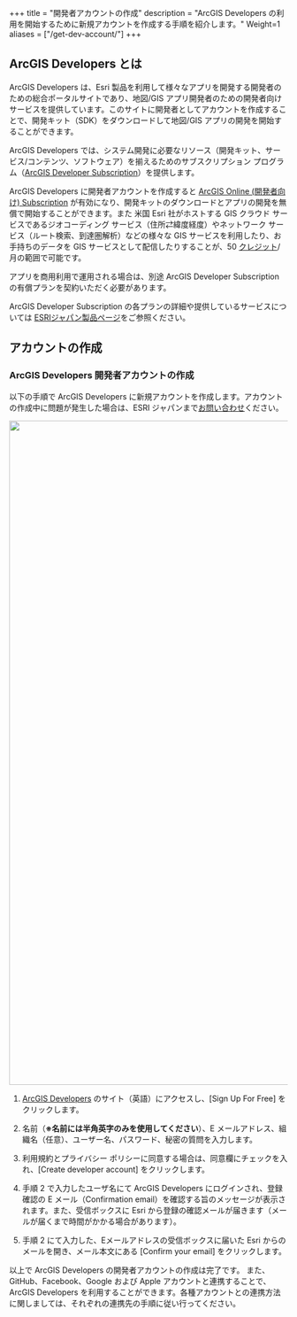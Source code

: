 +++
title = "開発者アカウントの作成"
description = "ArcGIS Developers の利用を開始するために新規アカウントを作成する手順を紹介します。"
Weight=1
aliases = ["/get-dev-account/"]
+++

## ArcGIS Developers とは

ArcGIS Developers は、Esri 製品を利用して様々なアプリを開発する開発者のための総合ポータルサイトであり、地図/GIS アプリ開発者のための開発者向けサービスを提供しています。このサイトに開発者としてアカウントを作成することで、開発キット（SDK）をダウンロードして地図/GIS アプリの開発を開始することができます。

ArcGIS Developers では、システム開発に必要なリソース（開発キット、サービス/コンテンツ、ソフトウェア）を揃えるためのサブスクリプション プログラム（[ArcGIS Developer Subscription](https://www.esrij.com/products/arcgis-for-developers/details/)）を提供します。

ArcGIS Developers に開発者アカウントを作成すると [ArcGIS Online (開発者向け) Subscription](https://www.esrij.com/products/arcgis-for-developers/details/deployment-plan/) が有効になり、開発キットのダウンロードとアプリの開発を無償で開始することができます。また 米国 Esri 社がホストする GIS クラウド サービスであるジオコーディング サービス（住所⇄緯度経度）やネットワーク サービス（ルート検索、到達圏解析）などの様々な GIS サービスを利用したり、お手持ちのデータを GIS サービスとして配信したりすることが、50 [クレジット](https://www.esrij.com/products/arcgis-online/credits/)/月の範囲で可能です。

アプリを商用利用で運用される場合は、別途 ArcGIS Developer Subscription の有償プランを契約いただく必要があります。

ArcGIS Developer Subscription の各プランの詳細や提供しているサービスについては [ESRIジャパン製品ページ](https://www.esrij.com/products/arcgis-for-developers/details/)をご参照ください。


## アカウントの作成

### ArcGIS Developers 開発者アカウントの作成

以下の手順で ArcGIS Developers に新規アカウントを作成します。アカウントの作成中に問題が発生した場合は、ESRI ジャパンまで[お問い合わせ](http://www.esrij.com/contact/)ください。

<img src="https://apps.esrij.com/arcgis-dev/guide/img/get-dev-account/signup.gif" width="1200px">

1. [ArcGIS Developers](https://developers.arcgis.com/) のサイト（英語）にアクセスし、[Sign Up For Free] をクリックします。

2. 名前（__※名前には半角英字のみを使用してください__）、E メールアドレス、組織名（任意）、ユーザー名、パスワード、秘密の質問を入力します。

3. 利用規約とプライバシー ポリシーに同意する場合は、同意欄にチェックを入れ、[Create developer account] をクリックします。

4. 手順 2 で入力したユーザ名にて ArcGIS Developers にログインされ、登録確認の E メール（Confirmation email）を確認する旨のメッセージが表示されます。また、受信ボックスに Esri から登録の確認メールが届きます（メールが届くまで時間がかかる場合があります）。

5. 手順 2 にて入力した、Eメールアドレスの受信ボックスに届いた Esri からのメールを開き、メール本文にある [Confirm your email] をクリックします。

以上で ArcGIS Developers の開発者アカウントの作成は完了です。
また、GitHub、Facebook、Google および Apple アカウントと連携することで、ArcGIS Developers を利用することができます。各種アカウントとの連携方法に関しましては、それぞれの連携先の手順に従い行ってください。

